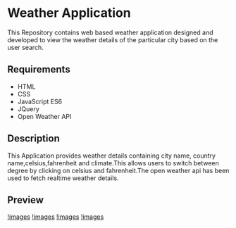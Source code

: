 # Weather Application
This Repository contains web based weather application designed and developed to view the weather details of the particular city based on the user search. 

## Requirements
* HTML
* CSS
* JavaScript ES6
* JQuery
* Open Weather API

## Description
 This Application provides weather details containing city name, country name,celsius,fahrenheit and climate.This allows users to switch between degree by clicking on celsius and fahrenheit.The open weather api has been used to fetch realtime weather details.

## Preview
[!images](one.png)
[!images](two.png)
[!images](three.png)
[!images](four.png)


